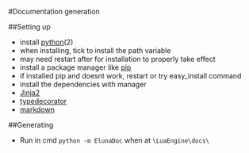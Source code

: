 #Documentation generation

##Setting up
- install [python](https://www.python.org/)(2)
 - when installing, tick to install the path variable
 - may need restart after for installation to properly take effect
- install a package manager like [pip](https://pip.pypa.io/en/latest/)
 - if installed pip and doesnt work, restart or try easy_install command
- install the dependencies with manager
 - [Jinja2](https://pypi.python.org/pypi/Jinja2)
 - [typedecorator](https://pypi.python.org/pypi/typedecorator)
 - [markdown](https://pypi.python.org/pypi/Markdown)

##Generating
- Run in cmd `python -m ElunaDoc` when at `\LuaEngine\docs\`

